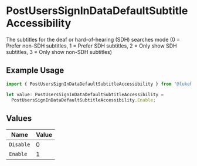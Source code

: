 # PostUsersSignInDataDefaultSubtitleAccessibility

The subtitles for the deaf or hard-of-hearing (SDH) searches mode (0 = Prefer non-SDH subtitles, 1 = Prefer SDH subtitles, 2 = Only show SDH subtitles, 3 = Only show non-SDH subtitles)

## Example Usage

```typescript
import { PostUsersSignInDataDefaultSubtitleAccessibility } from "@lukehagar/plexjs/sdk/models/operations";

let value: PostUsersSignInDataDefaultSubtitleAccessibility =
  PostUsersSignInDataDefaultSubtitleAccessibility.Enable;
```

## Values

| Name      | Value     |
| --------- | --------- |
| `Disable` | 0         |
| `Enable`  | 1         |